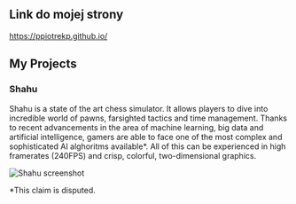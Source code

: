 ## Link do mojej strony
https://ppiotrekp.github.io/

## My Projects
### Shahu
Shahu is a state of the art chess simulator. It allows players to dive into incredible world of pawns, farsighted tactics and time management. Thanks to recent advancements in the area of machine learning, big data and artificial intelligence, gamers are able to face one of the most complex and sophisticated AI alghoritms available*. All of this can be experienced in high framerates (240FPS) and crisp, colorful, two-dimensional graphics.

![Shahu screenshot](shahu-mainMenu.png)

*This claim is disputed.

